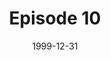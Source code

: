 ---
layout: podcast
title: Episode 10 
number: 10
subtitle: 
summary: 
date: 1999-12-31
location: https://dl.dropboxusercontent.com/s/h9kjp6mxqigbngq/watir_podcast_10.mp3?dl=0
size: 
duration: 
---